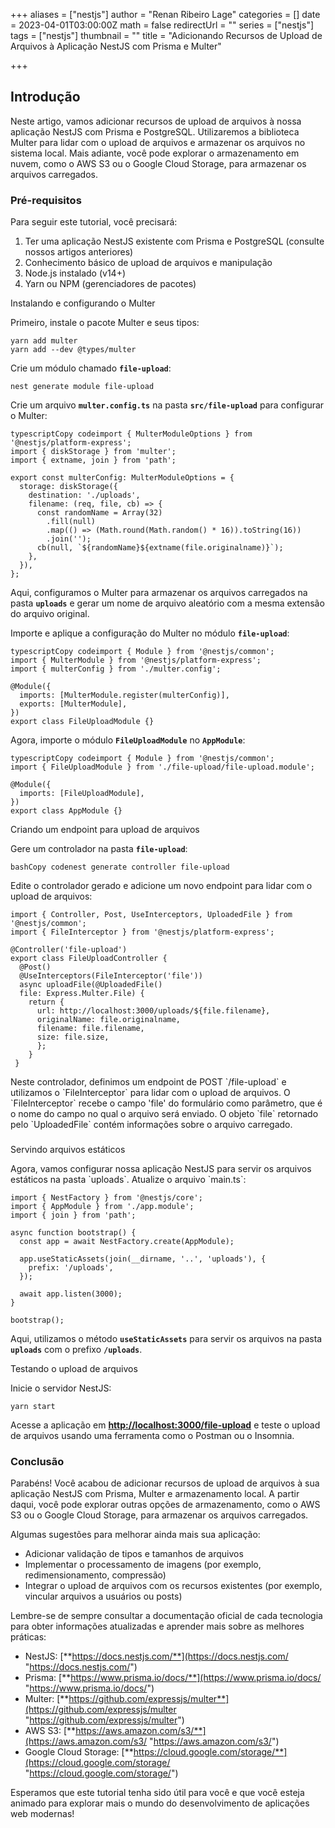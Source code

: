 +++
aliases = ["nestjs"]
author = "Renan Ribeiro Lage"
categories = []
date = 2023-04-01T03:00:00Z
math = false
redirectUrl = ""
series = ["nestjs"]
tags = ["nestjs"]
thumbnail = ""
title = "Adicionando Recursos de Upload de Arquivos à Aplicação NestJS com Prisma e Multer"

+++
## Introdução

Neste artigo, vamos adicionar recursos de upload de arquivos à nossa aplicação NestJS com Prisma e PostgreSQL. Utilizaremos a biblioteca Multer para lidar com o upload de arquivos e armazenar os arquivos no sistema local. Mais adiante, você pode explorar o armazenamento em nuvem, como o AWS S3 ou o Google Cloud Storage, para armazenar os arquivos carregados.

### Pré-requisitos

Para seguir este tutorial, você precisará:

1. Ter uma aplicação NestJS existente com Prisma e PostgreSQL (consulte nossos artigos anteriores)
2. Conhecimento básico de upload de arquivos e manipulação
3. Node.js instalado (v14+)
4. Yarn ou NPM (gerenciadores de pacotes)

Instalando e configurando o Multer

Primeiro, instale o pacote Multer e seus tipos:

    yarn add multer
    yarn add --dev @types/multer
    

Crie um módulo chamado **`file-upload`**:

    nest generate module file-upload
    

Crie um arquivo **`multer.config.ts`** na pasta **`src/file-upload`** para configurar o Multer:

    typescriptCopy codeimport { MulterModuleOptions } from '@nestjs/platform-express';
    import { diskStorage } from 'multer';
    import { extname, join } from 'path';
    
    export const multerConfig: MulterModuleOptions = {
      storage: diskStorage({
        destination: './uploads',
        filename: (req, file, cb) => {
          const randomName = Array(32)
            .fill(null)
            .map(() => (Math.round(Math.random() * 16)).toString(16))
            .join('');
          cb(null, `${randomName}${extname(file.originalname)}`);
        },
      }),
    };
    

Aqui, configuramos o Multer para armazenar os arquivos carregados na pasta **`uploads`** e gerar um nome de arquivo aleatório com a mesma extensão do arquivo original.

Importe e aplique a configuração do Multer no módulo **`file-upload`**:

    typescriptCopy codeimport { Module } from '@nestjs/common';
    import { MulterModule } from '@nestjs/platform-express';
    import { multerConfig } from './multer.config';
    
    @Module({
      imports: [MulterModule.register(multerConfig)],
      exports: [MulterModule],
    })
    export class FileUploadModule {}
    

Agora, importe o módulo **`FileUploadModule`** no **`AppModule`**:

    typescriptCopy codeimport { Module } from '@nestjs/common';
    import { FileUploadModule } from './file-upload/file-upload.module';
    
    @Module({
      imports: [FileUploadModule],
    })
    export class AppModule {}
    

Criando um endpoint para upload de arquivos

Gere um controlador na pasta **`file-upload`**:

    bashCopy codenest generate controller file-upload
    

Edite o controlador gerado e adicione um novo endpoint para lidar com o upload de arquivos:

    import { Controller, Post, UseInterceptors, UploadedFile } from '@nestjs/common';
    import { FileInterceptor } from '@nestjs/platform-express';
    
    @Controller('file-upload')
    export class FileUploadController {
      @Post()
      @UseInterceptors(FileInterceptor('file'))
      async uploadFile(@UploadedFile()
      file: Express.Multer.File) {
    	return {
          url: http://localhost:3000/uploads/${file.filename},
          originalName: file.originalname,
          filename: file.filename,
          size: file.size,
          };
      	}
     }

Neste controlador, definimos um endpoint de POST \`/file-upload\` e utilizamos o \`FileInterceptor\` para lidar com o upload de arquivos. O \`FileInterceptor\` recebe o campo 'file' do formulário como parâmetro, que é o nome do campo no qual o arquivo será enviado. O objeto \`file\` retornado pelo \`UploadedFile\` contém informações sobre o arquivo carregado.

### 

Servindo arquivos estáticos



Agora, vamos configurar nossa aplicação NestJS para servir os arquivos estáticos na pasta \`uploads\`. Atualize o arquivo \`main.ts\`:

    import { NestFactory } from '@nestjs/core';
    import { AppModule } from './app.module';
    import { join } from 'path';
    
    async function bootstrap() {
      const app = await NestFactory.create(AppModule);
    
      app.useStaticAssets(join(__dirname, '..', 'uploads'), {
        prefix: '/uploads',
      });
    
      await app.listen(3000);
    }
    
    bootstrap();

Aqui, utilizamos o método **`useStaticAssets`** para servir os arquivos na pasta **`uploads`** com o prefixo **`/uploads`**.

Testando o upload de arquivos

Inicie o servidor NestJS:

    yarn start
    

Acesse a aplicação em [**http://localhost:3000/file-upload**](http://localhost:3000/file-upload) e teste o upload de arquivos usando uma ferramenta como o Postman ou o Insomnia.

### Conclusão

Parabéns! Você acabou de adicionar recursos de upload de arquivos à sua aplicação NestJS com Prisma, Multer e armazenamento local. A partir daqui, você pode explorar outras opções de armazenamento, como o AWS S3 ou o Google Cloud Storage, para armazenar os arquivos carregados.

Algumas sugestões para melhorar ainda mais sua aplicação:

* Adicionar validação de tipos e tamanhos de arquivos
* Implementar o processamento de imagens (por exemplo, redimensionamento, compressão)
* Integrar o upload de arquivos com os recursos existentes (por exemplo, vincular arquivos a usuários ou posts)

Lembre-se de sempre consultar a documentação oficial de cada tecnologia para obter informações atualizadas e aprender mais sobre as melhores práticas:

* NestJS: [**https://docs.nestjs.com/**](https://docs.nestjs.com/ "https://docs.nestjs.com/")
* Prisma: [**https://www.prisma.io/docs/**](https://www.prisma.io/docs/ "https://www.prisma.io/docs/")
* Multer: [**https://github.com/expressjs/multer**](https://github.com/expressjs/multer "https://github.com/expressjs/multer")
* AWS S3: [**https://aws.amazon.com/s3/**](https://aws.amazon.com/s3/ "https://aws.amazon.com/s3/")
* Google Cloud Storage: [**https://cloud.google.com/storage/**](https://cloud.google.com/storage/ "https://cloud.google.com/storage/")

Esperamos que este tutorial tenha sido útil para você e que você esteja animado para explorar mais o mundo do desenvolvimento de aplicações web modernas!